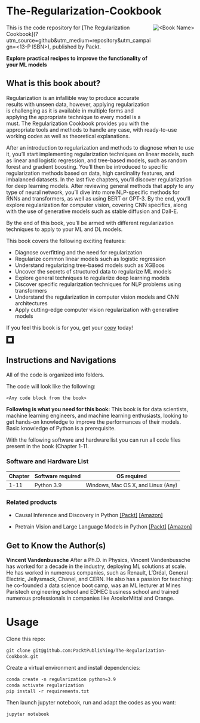 # The-Regularization-Cookbook

<a href="<Packtpub book link>?utm_source=github&utm_medium=repository&utm_campaign=<13-P ISBN>"><img src="https://static.packt-cdn.com/products/<13-P ISBN>/cover/smaller" alt="<Book Name>" height="256px" align="right"></a>

This is the code repository for [The Regularization Cookbook](<Packtpub book link>?utm_source=github&utm_medium=repository&utm_campaign=<13-P ISBN>), published by Packt.

**Explore practical recipes to improve the functionality of your ML models**

## What is this book about?
Regularization is an infallible way to produce accurate results with unseen data, however, applying regularization is challenging as it is available in multiple forms and applying the appropriate technique to every model is a must. The Regularization Cookbook provides you with the appropriate tools and methods to handle any case, with ready-to-use working codes as well as theoretical explanations.

After an introduction to regularization and methods to diagnose when to use it, you’ll start implementing regularization techniques on linear models, such as linear and logistic regression, and tree-based models, such as random forest and gradient boosting. You’ll then be introduced to specific regularization methods based on data, high cardinality features, and imbalanced datasets. In the last five chapters, you’ll discover regularization for deep learning models. After reviewing general methods that apply to any type of neural network, you’ll dive into more NLP-specific methods for RNNs and transformers, as well as using BERT or GPT-3. By the end, you’ll explore regularization for computer vision, covering CNN specifics, along with the use of generative models such as stable diffusion and Dall-E.

By the end of this book, you’ll be armed with different regularization techniques to apply to your ML and DL models.

This book covers the following exciting features: 
* Diagnose overfitting and the need for regularization
* Regularize common linear models such as logistic regression
* Understand regularizing tree-based models such as XGBoos
* Uncover the secrets of structured data to regularize ML models
* Explore general techniques to regularize deep learning models
* Discover specific regularization techniques for NLP problems using transformers
* Understand the regularization in computer vision models and CNN architectures
* Apply cutting-edge computer vision regularization with generative models

If you feel this book is for you, get your [copy](https://www.amazon.com/dp/1837634084) today!

<a href="https://www.packtpub.com/?utm_source=github&utm_medium=banner&utm_campaign=GitHubBanner"><img src="https://raw.githubusercontent.com/PacktPublishing/GitHub/master/GitHub.png" alt="https://www.packtpub.com/" border="5" /></a>

## Instructions and Navigations
All of the code is organized into folders.

The code will look like the following:
```
<Any code block from the book>

```

**Following is what you need for this book:**
This book is for data scientists, machine learning engineers, and machine learning enthusiasts, looking to get hands-on knowledge to improve the performances of their models. Basic knowledge of Python is a prerequisite.

With the following software and hardware list you can run all code files present in the book (Chapter 1-11.

### Software and Hardware List

| Chapter  | Software required                                                                    | OS required                        |
| -------- | -------------------------------------------------------------------------------------| -----------------------------------|
|  	1-11   | Python 3.9   							                                              | Windows, Mac OS X, and Linux (Any) |


### Related products <Other books you may enjoy>
* Causal Inference and Discovery in Python [[Packt]](https://www.packtpub.com/product/causal-inference-and-discovery-in-python/9781804612989) [[Amazon]](https://www.amazon.in/Causal-Inference-Discovery-Python-learning/dp/1804612987)

* Pretrain Vision and Large Language Models in Python [[Packt]](https://www.packtpub.com/product/pretrain-vision-and-large-language-models-in-python/9781804618257) [[Amazon]](https://www.amazon.in/Pretrain-Vision-Language-Models-Beginners-ebook/dp/B0BFFDF4MQ)

## Get to Know the Author(s)
**Vincent Vandenbussche** After a Ph.D. in Physics, Vincent Vandenbussche has worked for a decade in the industry, deploying ML solutions at scale. He has worked in numerous companies, such as Renault, L’Oréal, General Electric, Jellysmack, Chanel, and CERN.
He also has a passion for teaching: he co-founded a data science boot camp, was an ML lecturer at Mines Paristech engineering school and EDHEC business school and trained numerous professionals in companies like ArcelorMittal and Orange.

# Usage

Clone this repo:
```shell
git clone git@github.com:PacktPublishing/The-Regularization-Cookbook.git
```

Create a virtual environment and install dependencies:
```shell
conda create -n regularization python=3.9
conda activate regularization
pip install -r requirements.txt
```

Then launch jupyter notebook, run and adapt the codes as you want:
```shell
jupyter notebook
```
